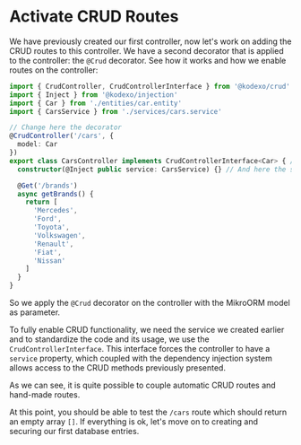 # Activate CRUD Routes

We have previously created our first controller, now let's work on adding the CRUD routes to this controller. We have a second decorator that is applied to the controller: the `@Crud` decorator. See how it works and how we enable routes on the controller:

```typescript
import { CrudController, CrudControllerInterface } from '@kodexo/crud'
import { Inject } from '@kodexo/injection'
import { Car } from './entities/car.entity'
import { CarsService } from './services/cars.service'

// Change here the decorator
@CrudController('/cars', {
  model: Car
})
export class CarsController implements CrudControllerInterface<Car> { // Add here the interface
  constructor(@Inject public service: CarsService) {} // And here the service injected

  @Get('/brands')
  async getBrands() {
    return [
      'Mercedes',
      'Ford',
      'Toyota',
      'Volkswagen',
      'Renault',
      'Fiat',
      'Nissan'
    ]
  }
}
```

So we apply the `@Crud` decorator on the controller with the MikroORM model as parameter.

To fully enable CRUD functionality, we need the service we created earlier and to standardize the code and its usage, we use the `CrudControllerInterface`. This interface forces the controller to have a `service` property, which coupled with the dependency injection system allows access to the CRUD methods previously presented.

As we can see, it is quite possible to couple automatic CRUD routes and hand-made routes.

At this point, you should be able to test the `/cars` route which should return an empty array `[]`. If everything is ok, let's move on to creating and securing our first database entries.
